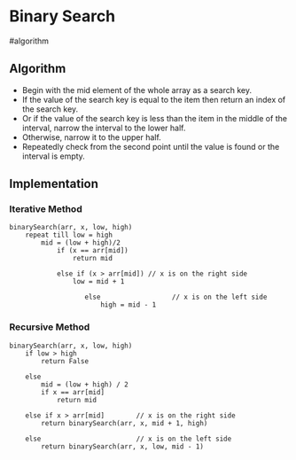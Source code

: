 # Binary Search
#algorithm

## Algorithm
- Begin with the mid element of the whole array as a search key.
- If the value of the search key is equal to the item then return an index of the search key.
- Or if the value of the search key is less than the item in the middle of the interval, narrow the interval to the lower half.
- Otherwise, narrow it to the upper half.
- Repeatedly check from the second point until the value is found or the interval is empty.

## Implementation
### Iterative Method
```pseudocode
binarySearch(arr, x, low, high)
	repeat till low = high
	    mid = (low + high)/2
            if (x == arr[mid])
	            return mid
   
            else if (x > arr[mid]) // x is on the right side
                low = mid + 1
   
                   else                  // x is on the left side
                       high = mid - 1
```

### Recursive Method
```pseudocode
binarySearch(arr, x, low, high)
    if low > high
        return False 
   
    else
        mid = (low + high) / 2 
        if x == arr[mid]
            return mid
       
    else if x > arr[mid]        // x is on the right side
        return binarySearch(arr, x, mid + 1, high)
               
    else                        // x is on the left side
        return binarySearch(arr, x, low, mid - 1)
```